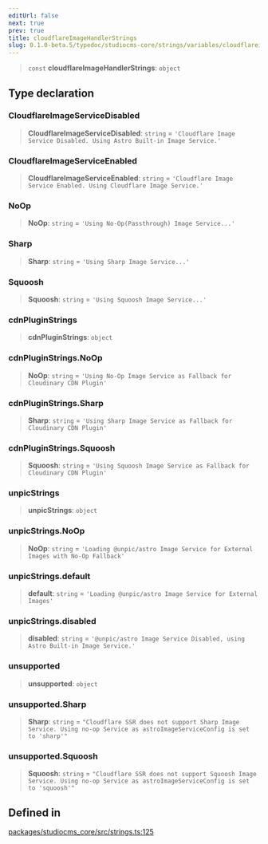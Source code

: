 ```yaml
---
editUrl: false
next: true
prev: true
title: cloudflareImageHandlerStrings
slug: 0.1.0-beta.5/typedoc/studiocms-core/strings/variables/cloudflareimagehandlerstrings
---
```


> `const` **cloudflareImageHandlerStrings**: `object`

## Type declaration

### CloudflareImageServiceDisabled

> **CloudflareImageServiceDisabled**: `string` = `'Cloudflare Image Service Disabled. Using Astro Built-in Image Service.'`

### CloudflareImageServiceEnabled

> **CloudflareImageServiceEnabled**: `string` = `'Cloudflare Image Service Enabled. Using Cloudflare Image Service.'`

### NoOp

> **NoOp**: `string` = `'Using No-Op(Passthrough) Image Service...'`

### Sharp

> **Sharp**: `string` = `'Using Sharp Image Service...'`

### Squoosh

> **Squoosh**: `string` = `'Using Squoosh Image Service...'`

### cdnPluginStrings

> **cdnPluginStrings**: `object`

### cdnPluginStrings.NoOp

> **NoOp**: `string` = `'Using No-Op Image Service as Fallback for Cloudinary CDN Plugin'`

### cdnPluginStrings.Sharp

> **Sharp**: `string` = `'Using Sharp Image Service as Fallback for Cloudinary CDN Plugin'`

### cdnPluginStrings.Squoosh

> **Squoosh**: `string` = `'Using Squoosh Image Service as Fallback for Cloudinary CDN Plugin'`

### unpicStrings

> **unpicStrings**: `object`

### unpicStrings.NoOp

> **NoOp**: `string` = `'Loading @unpic/astro Image Service for External Images with No-Op Fallback'`

### unpicStrings.default

> **default**: `string` = `'Loading @unpic/astro Image Service for External Images'`

### unpicStrings.disabled

> **disabled**: `string` = `'@unpic/astro Image Service Disabled, using Astro Built-in Image Service.'`

### unsupported

> **unsupported**: `object`

### unsupported.Sharp

> **Sharp**: `string` = `"Cloudflare SSR does not support Sharp Image Service. Using no-op Service as astroImageServiceConfig is set to 'sharp'"`

### unsupported.Squoosh

> **Squoosh**: `string` = `"Cloudflare SSR does not support Squoosh Image Service. Using no-op Service as astroImageServiceConfig is set to 'squoosh'"`

## Defined in

[packages/studiocms\_core/src/strings.ts:125](https://github.com/astrolicious/studiocms/tree/main/packages/studiocms_core/src/strings.ts#L125)
